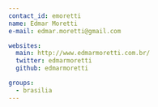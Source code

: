 ```yaml
---
contact_id: emoretti
name: Edmar Moretti
e-mail: edmar.moretti@gmail.com

websites:
  main: http://www.edmarmoretti.com.br/
  twitter: edmarmoretti
  github: edmarmoretti

groups:
  - brasilia
---
```


